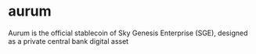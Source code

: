 # aurum
Aurum is the official stablecoin of Sky Genesis Enterprise (SGE), designed as a private central bank digital asset
